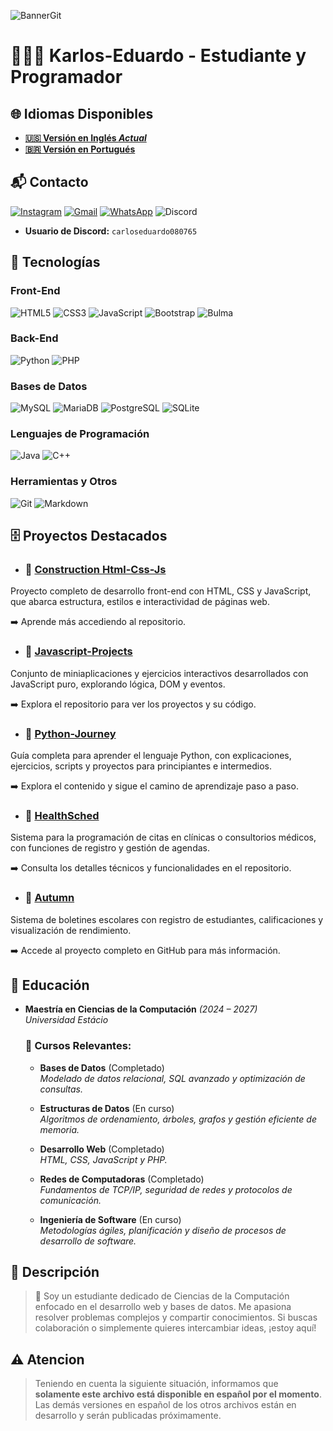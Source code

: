 ![BannerGit](https://github.com/user-attachments/assets/5197ae50-5466-4bbe-8de3-71718a15c593)

# 🧑🏼‍💻 Karlos-Eduardo - Estudiante y Programador

## 🌐 Idiomas Disponibles

- **[🇺🇸 Versión en Inglés *Actual*](https://github.com/Karlos-Eduardo-Mrqs/Karlos-Eduardo-Mrqs/blob/main/README.md)**
- **[🇧🇷 Versión en Portugués](https://github.com/Karlos-Eduardo-Mrqs/Karlos-Eduardo-Mrqs/blob/main/README-BR.md)**

## 📬 Contacto 
[![Instagram](https://img.shields.io/badge/Instagram-E4405F?style=for-the-badge&logo=instagram&logoColor=white)](https://www.instagram.com/karlosmrqsdev/)
[![Gmail](https://img.shields.io/badge/Gmail-D14836?style=for-the-badge&logo=gmail&logoColor=white)](mailto:cadumcarlos@gmail.com)
[![WhatsApp](https://img.shields.io/badge/WhatsApp-25D366?style=for-the-badge&logo=whatsapp&logoColor=white)](https://wa.me/5521979667744)
![Discord](https://img.shields.io/badge/Discord-7289DA?style=for-the-badge&logo=discord&logoColor=white)
- **Usuario de Discord:** `carloseduardo080765`

## 📱 Tecnologías

### Front-End
![HTML5](https://img.shields.io/badge/HTML5-E34F26?style=for-the-badge&logo=html5&logoColor=white) ![CSS3](https://img.shields.io/badge/CSS3-1572B6?style=for-the-badge&logo=css3&logoColor=white)  ![JavaScript](https://img.shields.io/badge/JavaScript-323330?style=for-the-badge&logo=javascript&logoColor=F7DF1E)  ![Bootstrap](https://img.shields.io/badge/Bootstrap-563D7C?style=for-the-badge&logo=bootstrap&logoColor=white) ![Bulma](https://img.shields.io/badge/bulma-00D0B1?style=for-the-badge&logo=bulma&logoColor=white)

### Back-End
![Python](https://img.shields.io/badge/Python-3776AB?style=for-the-badge&logo=python&logoColor=white) ![PHP](https://img.shields.io/badge/PHP-777BB4?style=for-the-badge&logo=php&logoColor=white)  

### Bases de Datos
![MySQL](https://img.shields.io/badge/MySQL-005C84?style=for-the-badge&logo=mysql&logoColor=white)  ![MariaDB](https://img.shields.io/badge/MariaDB-003545?style=for-the-badge&logo=mariadb&logoColor=white) ![PostgreSQL](https://img.shields.io/badge/PostgreSQL-316192?style=for-the-badge&logo=postgresql&logoColor=white) ![SQLite](https://img.shields.io/badge/sqlite-%2307405e.svg?style=for-the-badge&logo=sqlite&logoColor=white)  

### Lenguajes de Programación
![Java](https://img.shields.io/badge/Java-ED8B00?style=for-the-badge&logo=openjdk&logoColor=white) ![C++](https://img.shields.io/badge/C%2B%2B-00599C?style=for-the-badge&logo=c%2B%2B&logoColor=white)  

### Herramientas y Otros
![Git](https://img.shields.io/badge/Git-F05032?style=for-the-badge&logo=git&logoColor=white) ![Markdown](https://img.shields.io/badge/Markdown-000000?style=for-the-badge&logo=markdown&logoColor=white)

## 🗄️ Proyectos Destacados

- ### 📁 [Construction Html-Css-Js](https://github.com/Karlos-Eduardo-Mrqs/Construction-Html-Css-Javascript)

Proyecto completo de desarrollo front-end con HTML, CSS y JavaScript, que abarca estructura, estilos e interactividad de páginas web.

➡️ Aprende más accediendo al repositorio.

- ### 💼 [Javascript-Projects](https://github.com/Karlos-Eduardo-Mrqs/Javascript-Projects)

Conjunto de miniaplicaciones y ejercicios interactivos desarrollados con JavaScript puro, explorando lógica, DOM y eventos.

➡️ Explora el repositorio para ver los proyectos y su código.

- ### 🐍 [Python-Journey](https://github.com/Karlos-Eduardo-Mrqs/Python-Journey)

Guía completa para aprender el lenguaje Python, con explicaciones, ejercicios, scripts y proyectos para principiantes e intermedios.

➡️ Explora el contenido y sigue el camino de aprendizaje paso a paso.

- ### 🥼 [HealthSched](https://github.com/Karlos-Eduardo-Mrqs/Scheduling_Project-HealthSched)

Sistema para la programación de citas en clínicas o consultorios médicos, con funciones de registro y gestión de agendas.

➡️ Consulta los detalles técnicos y funcionalidades en el repositorio.

- ### 🏫 [Autumn](https://github.com/Karlos-Eduardo-Mrqs/Bulletin_Project)

Sistema de boletines escolares con registro de estudiantes, calificaciones y visualización de rendimiento.

➡️ Accede al proyecto completo en GitHub para más información.

## 🏫 Educación
- **Maestría en Ciencias de la Computación** *(2024 – 2027)*  
  _Universidad Estácio_    

  ### 🎒 Cursos Relevantes:
  
  - **Bases de Datos** (Completado)  
    _Modelado de datos relacional, SQL avanzado y optimización de consultas._  

  - **Estructuras de Datos** (En curso)  
    _Algoritmos de ordenamiento, árboles, grafos y gestión eficiente de memoria._  

  - **Desarrollo Web** (Completado)  
    _HTML, CSS, JavaScript y PHP._  

  - **Redes de Computadoras** (Completado)  
    _Fundamentos de TCP/IP, seguridad de redes y protocolos de comunicación._  

  - **Ingeniería de Software** (En curso)  
    _Metodologías ágiles, planificación y diseño de procesos de desarrollo de software._

## 📝 Descripción 
> 🚀 Soy un estudiante dedicado de Ciencias de la Computación enfocado en el desarrollo web y bases de datos. Me apasiona resolver problemas complejos y compartir conocimientos. Si buscas colaboración o simplemente quieres intercambiar ideas, ¡estoy aquí!

## ⚠️ Atencion
> Teniendo en cuenta la siguiente situación, informamos que **solamente este archivo está disponible en español por el momento**.  Las demás versiones en español de los otros archivos están en desarrollo y serán publicadas próximamente.
